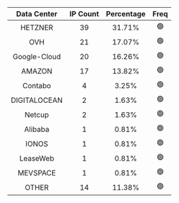 | Data Center | IP Count | Percentage | Freq |
|:------------:|:--------:|:-----------:|:-----:|
| HETZNER | 39 | 31.71% | 🟢 |
| OVH | 21 | 17.07% | 🟢 |
| Google-Cloud | 20 | 16.26% | 🟢 |
| AMAZON | 17 | 13.82% | 🟢 |
| Contabo | 4 | 3.25% | 🟢 |
| DIGITALOCEAN | 2 | 1.63% | 🟢 |
| Netcup | 2 | 1.63% | 🟢 |
| Alibaba | 1 | 0.81% | 🟢 |
| IONOS | 1 | 0.81% | 🟢 |
| LeaseWeb | 1 | 0.81% | 🟢 |
| MEVSPACE | 1 | 0.81% | 🟢 |
| OTHER | 14 | 11.38% | 🟢 |